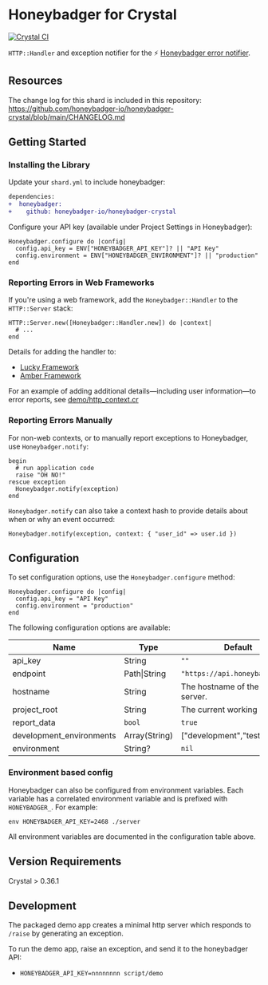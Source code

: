 # Honeybadger for Crystal
[![Crystal CI](https://github.com/honeybadger-io/honeybadger-crystal/actions/workflows/crystal.yml/badge.svg)](https://github.com/honeybadger-io/honeybadger-crystal/actions/workflows/crystal.yml)

`HTTP::Handler` and exception notifier for the :zap: [Honeybadger error notifier](https://www.honeybadger.io/).

## Resources

The change log for this shard is included in this repository: https://github.com/honeybadger-io/honeybadger-crystal/blob/main/CHANGELOG.md

## Getting Started

### Installing the Library

Update your `shard.yml` to include honeybadger:

```diff
dependencies:
+  honeybadger:
+    github: honeybadger-io/honeybadger-crystal
```

Configure your API key (available under Project Settings in Honeybadger):

```crystal
Honeybadger.configure do |config|
  config.api_key = ENV["HONEYBADGER_API_KEY"]? || "API Key"
  config.environment = ENV["HONEYBADGER_ENVIRONMENT"]? || "production"
end
```

### Reporting Errors in Web Frameworks

If you're using a web framework, add the `Honeybadger::Handler` to the `HTTP::Server` stack:

```crystal
HTTP::Server.new([Honeybadger::Handler.new]) do |context|
  # ...
end
```

Details for adding the handler to:

- [Lucky Framework](https://luckyframework.org/guides/http-and-routing/http-handlers)
- [Amber Framework](https://docs.amberframework.org/amber/guides/routing/pipelines#sharing-pipelines)

For an example of adding additional details—including user information—to error reports, see [demo/http_context.cr](https://github.com/honeybadger-io/honeybadger-crystal/blob/main/demo/http_context.cr)

### Reporting Errors Manually

For non-web contexts, or to manually report exceptions to Honeybadger, use `Honeybadger.notify`:

```crystal
begin
  # run application code
  raise "OH NO!"
rescue exception
  Honeybadger.notify(exception)
end
```

`Honeybadger.notify` can also take a context hash to provide details about when or why an event occurred:

```crystal
Honeybadger.notify(exception, context: { "user_id" => user.id })
```

## Configuration

To set configuration options, use the `Honeybadger.configure` method:

```crystal
Honeybadger.configure do |config|
  config.api_key = "API Key"
  config.environment = "production"
end
```

The following configuration options are available:

|  Name | Type | Default | Example | Environment Var |
| ----- | ---- | ------- | ------- | --------------- |
| api_key | String | `""` | `"badgers"` | HONEYBADGER_API_KEY |
| endpoint | Path\|String | `"https://api.honeybadger.io"` | `"https://honeybadger.example.com/"` | HONEYBADGER_ENDPOINT |
| hostname | String | The hostname of the current server. | `"badger"` | HONEYBADGER_HOSTNAME |
| project_root | String | The current working directory | `"/path/to/project"` | HONEYBADGER_PROJECT_ROOT |
| report_data | `bool` | `true` | `false` | HONEYBADGER_REPORT_DATA |
| development_environments | Array(String) | ["development","test"] | | HONEYBADGER_DEVELOPMENT_ENVIRONMENTS |
| environment | String? | `nil` | `"production"` | HONEYBADGER_ENVIRONMENT |

### Environment based config

Honeybadger can also be configured from environment variables. Each variable has a correlated environment variable and is prefixed with `HONEYBADGER_`. For example:

```
env HONEYBADGER_API_KEY=2468 ./server
```

All environment variables are documented in the configuration table above.

## Version Requirements

Crystal > 0.36.1

## Development

The packaged demo app creates a minimal http server which responds to `/raise` by generating an exception.

To run the demo app, raise an exception, and send it to the honeybadger API:

- `HONEYBADGER_API_KEY=nnnnnnnn script/demo`
